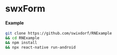 # swxForm

#### Example
```bash
git clone https://github.com/swixdorf/RNExample
&& cd RNExample
&& npm install
&& npx react-native run-android
```